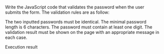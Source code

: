 Write the JavaScript code that validates the password when the user submits the form. The validation rules are as follow:

The two inputted passwords must be identical.
The minimal password length is 6 characters.
The password must contain at least one digit.
The validation result must be shown on the page with an appropriate message in each case.

Execution result
